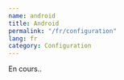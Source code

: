 ```yaml
---
name: android
title: Android
permalink: "/fr/configuration"
lang: fr
category: Configuration
---
```


En cours..